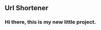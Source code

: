 ## Url Shortener
### Hi there, this is my new little project.

<img source="https://i.imgur.com/Rpp1XPO.png">
